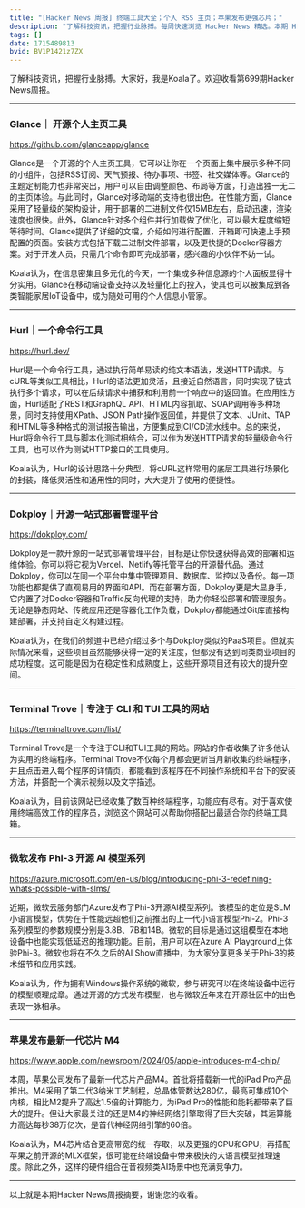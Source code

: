 ```yaml
---
title: "[Hacker News 周报] 终端工具大全；个人 RSS 主页；苹果发布更强芯片；"
description: "了解科技资讯，把握行业脉搏。每周快速浏览 Hacker News 精选。本期 Hacker Newsletter 地址：https://mailchi.mp/hackernewsletter/699"
tags: []
date: 1715489813
bvid: BV1P1421z7ZX
---
```

了解科技资讯，把握行业脉搏。大家好，我是Koala了。欢迎收看第699期Hacker News周报。

---
### Glance｜ 开源个人主页工具
https://github.com/glanceapp/glance

Glance是一个开源的个人主页工具，它可以让你在一个页面上集中展示多种不同的小组件，包括RSS订阅、天气预报、待办事项、书签、社交媒体等。Glance的主题定制能力也非常突出，用户可以自由调整颜色、布局等方面，打造出独一无二的主页体验。与此同时，Glance对移动端的支持也很出色。在性能方面，Glance采用了轻量级的架构设计，用于部署的二进制文件仅15MB左右，启动迅速，渲染速度也很快。此外，Glance针对多个组件并行加载做了优化，可以最大程度缩短等待时间。Glance提供了详细的文檔，介绍如何进行配置，开箱即可快速上手预配置的页面。安装方式包括下载二进制文件部署，以及更快捷的Docker容器方案。对于开发人员，只需几个命令即可完成部署，感兴趣的小伙伴不妨一试。

Koala认为，在信息密集且多元化的今天，一个集成多种信息源的个人面板显得十分实用。Glance在移动端设备支持以及轻量化上的投入，使其也可以被集成到各类智能家居IoT设备中，成为随处可用的个人信息小管家。

---
### Hurl｜一个命令行工具
https://hurl.dev/

Hurl是一个命令行工具，通过执行简单易读的纯文本语法，发送HTTP请求。与cURL等类似工具相比，Hurl的语法更加灵活，且接近自然语言，同时实现了链式执行多个请求，可以在后续请求中捕获和利用前一个响应中的返回值。在应用性方面，Hurl适配了REST和GraphQL API、HTML内容抓取、SOAP调用等多种场景，同时支持使用XPath、JSON Path操作返回值，并提供了文本、JUnit、TAP和HTML等多种格式的测试报告输出，方便集成到CI/CD流水线中。总的来说，Hurl将命令行工具与脚本化测试相结合，可以作为发送HTTP请求的轻量级命令行工具，也可以作为测试HTTP接口的工具使用。

Koala认为，Hurl的设计思路十分典型，将cURL这样常用的底层工具进行场景化的封装，降低灵活性和通用性的同时，大大提升了使用的便捷性。

---
### Dokploy｜开源一站式部署管理平台
https://dokploy.com/

Dokploy是一款开源的一站式部署管理平台，目标是让你快速获得高效的部署和运维体验。你可以将它视为Vercel、Netlify等托管平台的开源替代品。通过Dokploy，你可以在同一个平台中集中管理项目、数据库、监控以及备份。每一项功能也都提供了直观易用的界面和API。而在部署方面，Dokploy更是大显身手，它内置了对Docker容器和Traffic反向代理的支持，助力你轻松部署和管理服务。无论是静态网站、传统应用还是容器化工作负载，Dokploy都能通过Git库直接构建部署，并支持自定义构建过程。

Koala认为，在我们的频道中已经介绍过多个与Dokploy类似的PaaS项目。但就实际情况来看，这些项目虽然能够获得一定的关注度，但都没有达到同类商业项目的成功程度。这可能是因为在稳定性和成熟度上，这些开源项目还有较大的提升空间。

---
### Terminal Trove｜专注于 CLI 和 TUI 工具的网站
https://terminaltrove.com/list/

Terminal Trove是一个专注于CLI和TUI工具的网站。网站的作者收集了许多他认为实用的终端程序。Terminal Trove不仅每个月都会更新当月新收集的终端程序，并且点击进入每个程序的详情页，都能看到该程序在不同操作系统和平台下的安装方法，并搭配一个演示视频以及文字描述。

Koala认为，目前该网站已经收集了数百种终端程序，功能应有尽有。对于喜欢使用终端高效工作的程序员，浏览这个网站可以帮助你搭配出最适合你的终端工具箱。

---
### 微软发布 Phi-3 开源 AI 模型系列
https://azure.microsoft.com/en-us/blog/introducing-phi-3-redefining-whats-possible-with-slms/

近期，微软云服务部门Azure发布了Phi-3开源AI模型系列。该模型的定位是SLM小语言模型，优势在于性能远超他们之前推出的上一代小语言模型Phi-2。Phi-3系列模型的参数规模分别是3.8B、7B和14B。微软的目标是通过这组模型在本地设备中也能实现低延迟的推理功能。目前，用户可以在Azure AI Playground上体验Phi-3。微软也将在不久之后的AI Show直播中，为大家分享更多关于Phi-3的技术细节和应用实践。

Koala认为，作为拥有Windows操作系统的微软，参与研究可以在终端设备中运行的模型顺理成章。通过开源的方式发布模型，也与微软近年来在开源社区中的出色表现一脉相承。

---
### 苹果发布最新一代芯片 M4
https://www.apple.com/newsroom/2024/05/apple-introduces-m4-chip/

本周，苹果公司发布了最新一代芯片产品M4。首批将搭载新一代的iPad Pro产品推出。M4采用了第二代3纳米工艺制程，总晶体管数达280亿，最高可集成10个内核，相比M2提升了高达1.5倍的计算能力，为iPad Pro的性能和能耗都带来了巨大的提升。但让大家最关注的还是M4的神经网络引擎取得了巨大突破，其运算能力高达每秒38万亿次，是首代神经网络引擎的60倍。

Koala认为，M4芯片结合更高带宽的统一存取，以及更强的CPU和GPU，再搭配苹果之前开源的MLX框架，很可能在终端设备中带来极快的大语言模型推理速度。除此之外，这样的硬件组合在音视频类AI场景中也充满竞争力。

---

以上就是本期Hacker News周报摘要，谢谢您的收看。



